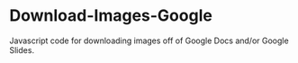 # Download-Images-Google
Javascript code for downloading images off of Google Docs and/or Google Slides.
